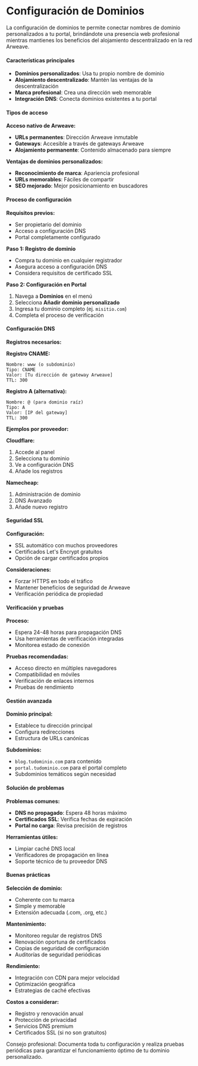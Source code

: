 # Configuración de Dominios

La configuración de dominios te permite conectar nombres de dominio personalizados a tu portal, brindándote una presencia web profesional mientras mantienes los beneficios del alojamiento descentralizado en la red Arweave.

#### Características principales

- **Dominios personalizados**: Usa tu propio nombre de dominio
- **Alojamiento descentralizado**: Mantén las ventajas de la descentralización
- **Marca profesional**: Crea una dirección web memorable
- **Integración DNS**: Conecta dominios existentes a tu portal

#### Tipos de acceso

**Acceso nativo de Arweave:**

- **URLs permanentes**: Dirección Arweave inmutable
- **Gateways**: Accesible a través de gateways Arweave
- **Alojamiento permanente**: Contenido almacenado para siempre

**Ventajas de dominios personalizados:**

- **Reconocimiento de marca**: Apariencia profesional
- **URLs memorables**: Fáciles de compartir
- **SEO mejorado**: Mejor posicionamiento en buscadores

#### Proceso de configuración

**Requisitos previos:**

- Ser propietario del dominio
- Acceso a configuración DNS
- Portal completamente configurado

**Paso 1: Registro de dominio**

- Compra tu dominio en cualquier registrador
- Asegura acceso a configuración DNS
- Considera requisitos de certificado SSL

**Paso 2: Configuración en Portal**

1. Navega a **Dominios** en el menú
2. Selecciona **Añadir dominio personalizado**
3. Ingresa tu dominio completo (ej. `misitio.com`)
4. Completa el proceso de verificación

#### Configuración DNS

**Registros necesarios:**

**Registro CNAME:**

```
Nombre: www (o subdominio)
Tipo: CNAME
Valor: [Tu dirección de gateway Arweave]
TTL: 300
```

**Registro A (alternativa):**

```
Nombre: @ (para dominio raíz)
Tipo: A
Valor: [IP del gateway]
TTL: 300
```

**Ejemplos por proveedor:**

**Cloudflare:**

1. Accede al panel
2. Selecciona tu dominio
3. Ve a configuración DNS
4. Añade los registros

**Namecheap:**

1. Administración de dominio
2. DNS Avanzado
3. Añade nuevo registro

#### Seguridad SSL

**Configuración:**

- SSL automático con muchos proveedores
- Certificados Let's Encrypt gratuitos
- Opción de cargar certificados propios

**Consideraciones:**

- Forzar HTTPS en todo el tráfico
- Mantener beneficios de seguridad de Arweave
- Verificación periódica de propiedad

#### Verificación y pruebas

**Proceso:**

- Espera 24-48 horas para propagación DNS
- Usa herramientas de verificación integradas
- Monitorea estado de conexión

**Pruebas recomendadas:**

- Acceso directo en múltiples navegadores
- Compatibilidad en móviles
- Verificación de enlaces internos
- Pruebas de rendimiento

#### Gestión avanzada

**Dominio principal:**

- Establece tu dirección principal
- Configura redirecciones
- Estructura de URLs canónicas

**Subdominios:**

- `blog.tudominio.com` para contenido
- `portal.tudominio.com` para el portal completo
- Subdominios temáticos según necesidad

#### Solución de problemas

**Problemas comunes:**

- **DNS no propagado**: Espera 48 horas máximo
- **Certificados SSL**: Verifica fechas de expiración
- **Portal no carga**: Revisa precisión de registros

**Herramientas útiles:**

- Limpiar caché DNS local
- Verificadores de propagación en línea
- Soporte técnico de tu proveedor DNS

#### Buenas prácticas

**Selección de dominio:**

- Coherente con tu marca
- Simple y memorable
- Extensión adecuada (.com, .org, etc.)

**Mantenimiento:**

- Monitoreo regular de registros DNS
- Renovación oportuna de certificados
- Copias de seguridad de configuración
- Auditorías de seguridad periódicas

**Rendimiento:**

- Integración con CDN para mejor velocidad
- Optimización geográfica
- Estrategias de caché efectivas

**Costos a considerar:**

- Registro y renovación anual
- Protección de privacidad
- Servicios DNS premium
- Certificados SSL (si no son gratuitos)

Consejo profesional: Documenta toda tu configuración y realiza pruebas periódicas para garantizar el funcionamiento óptimo de tu dominio personalizado.
